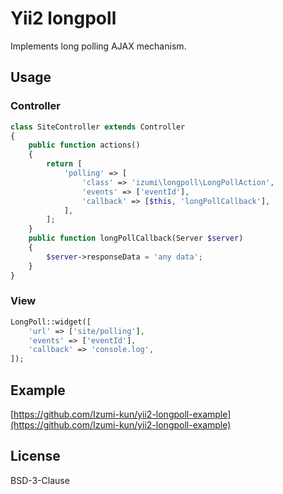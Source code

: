 # Yii2 longpoll

Implements long polling AJAX mechanism.

## Usage

### Controller

```php
class SiteController extends Controller
{
    public function actions()
    {
        return [
            'polling' => [
                'class' => 'izumi\longpoll\LongPollAction',
                'events' => ['eventId'],
                'callback' => [$this, 'longPollCallback'],
            ],
        ];
    }
    public function longPollCallback(Server $server)
    {
        $server->responseData = 'any data';
    }
}
```

### View

```php
LongPoll::widget([
    'url' => ['site/polling'],
    'events' => ['eventId'],
    'callback' => 'console.log',
]);
```

## Example

[https://github.com/Izumi-kun/yii2-longpoll-example](https://github.com/Izumi-kun/yii2-longpoll-example)

## License

BSD-3-Clause
